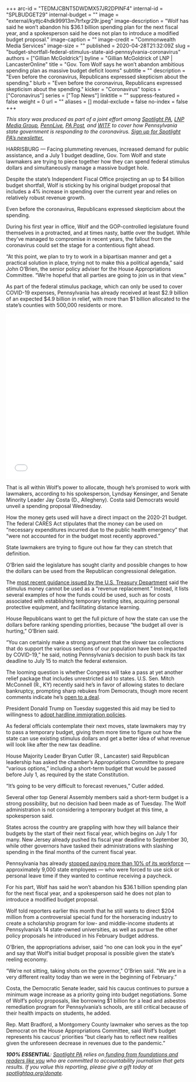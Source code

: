 +++
arc-id = "TEDMJCBNT5DWDMX57JR2DPINF4"
internal-id = "SPLBUDGET29"
internal-budget = ""
image = "external/kyttjc4hdk99913m7trfxgr29r.jpeg"
image-description = "Wolf has said he won’t abandon his $36.1 billion spending plan for the next fiscal year, and a spokesperson said he does not plan to introduce a modified budget proposal."
image-caption = ""
image-credit = "Commonwealth Media Services"
image-size = ""
published = 2020-04-28T21:32:09Z
slug = "budget-shortfall-federal-stimulus-state-aid-pennsylvania-coronavirus"
authors = ["Gillian McGoldrick"]
byline = "Gillian McGoldrick of LNP | LancasterOnline"
title = "Gov. Tom Wolf says he won’t abandon ambitious spending plan as massive budget deficit looms"
subtitle = ""
description = "Even before the coronavirus, Republicans expressed skepticism about the spending."
blurb = "Even before the coronavirus, Republicans expressed skepticism about the spending."
kicker = "Coronavirus"
topics = ["Coronavirus"]
series = ["Top News"]
linktitle = ""
suppress-featured = false
weight = 0
url = ""
aliases = []
modal-exclude = false
no-index = false
+++

<i>This story was produced as part of a joint effort among </i><a href="https://www.spotlightpa.org/"><i>Spotlight PA</i></a><i>, </i><a href="https://lancasteronline.com/"><i>LNP Media Group</i></a><i>, </i><a href="https://www.pennlive.com/"><i>PennLive</i></a><i>, </i><a href="https://papost.org/"><i>PA Post</i></a><i>, and </i><a href="https://www.witf.org/"><i>WITF</i></a><i> to cover how Pennsylvania state government is responding to the coronavirus. </i><a href="https://www.spotlightpa.org/newsletters"><i>Sign up for Spotlight PA’s newsletter.</i></a>

HARRISBURG — Facing plummeting revenues, increased demand for public assistance, and a July 1 budget deadline, Gov. Tom Wolf and state lawmakers are trying to piece together how they can spend federal stimulus dollars and simultaneously manage a massive budget hole.

Despite the state’s Independent Fiscal Office projecting an up to $4 billion budget shortfall, Wolf is sticking by his original budget proposal that includes a 4% increase in spending over the current year and relies on relatively robust revenue growth.

Even before the coronavirus, Republicans expressed skepticism about the spending. 

During his first year in office, Wolf and the GOP-controlled legislature found themselves in a protracted, and at times nasty, battle over the budget. While they’ve managed to compromise in recent years, the fallout from the coronavirus could set the stage for a contentious fight ahead.

<script src="https://www.spotlightpa.org/embed.js" async></script><div data-spl-embed-version="1" data-spl-src="https://www.spotlightpa.org/embeds/donate/"></div>


“At this point, we plan to try to work in a bipartisan manner and get a practical solution in place, trying not to make this a political agenda,” said John O’Brien, the senior policy adviser for the House Appropriations Committee. “We’re hopeful that all parties are going to join us in that view.”

As part of the federal stimulus package, which can only be used to cover COVID-19 expenses, Pennsylvania has already received at least $2.9 billion of an expected $4.9 billion in relief, with more than $1 billion allocated to the state’s counties with 500,000 residents or more.

<iframe title="Expected federal stimulus dollars for Pa.'s largest counties" aria-label="Table" id="datawrapper-chart-zI3og" src="//datawrapper.dwcdn.net/zI3og/1/" scrolling="no" frameborder="0" style="width: 0; min-width: 100% !important; border: none;" height="454"></iframe><script type="text/javascript">!function(){"use strict";window.addEventListener("message",function(a){if(void 0!==a.data["datawrapper-height"])for(var e in a.data["datawrapper-height"]){var t=document.getElementById("datawrapper-chart-"+e)||document.querySelector("iframe[src*='"+e+"']");t&&(t.style.height=a.data["datawrapper-height"][e]+"px")}})}();
</script>

That is all within Wolf’s power to allocate, though he’s promised to work with lawmakers, according to his spokesperson, Lyndsay Kensinger, and Senate Minority Leader Jay Costa (D., Allegheny). Costa said Democrats would unveil a spending proposal Wednesday. 

How the money gets used will have a direct impact on the 2020-21 budget. The federal CARES Act stipulates that the money can be used on “necessary expenditures incurred due to the public health emergency” that “were not accounted for in the budget most recently approved.”

State lawmakers are trying to figure out how far they can stretch that definition.

O’Brien said the legislature has sought clarity and possible changes to how the dollars can be used from the Republican congressional delegation.

The <a href="https://home.treasury.gov/system/files/136/Coronavirus-Relief-Fund-Guidance-for-State-Territorial-Local-and-Tribal-Governments.pdf">most recent guidance issued by the U.S. Treasury Department</a> said the stimulus money cannot be used as a “revenue replacement.” Instead, it lists several examples of how the funds could be used, such as for costs associated with establishing temporary testing sites, acquiring personal protective equipment, and facilitating distance learning.

House Republicans want to get the full picture of how the state can use the dollars before ranking spending priorities, because “the budget all over is hurting,” O’Brien said.

“You can certainly make a strong argument that the slower tax collections that do support the various sections of our population have been impacted by COVID-19,” he said, noting Pennsylvania’s decision to push back its tax deadline to July 15 to match the federal extension.

The looming question is whether Congress will take a pass at yet another relief package that includes unrestricted aid to states. U.S. Sen. Mitch McConnell (R., KY) recently said he’s in favor of allowing states to declare bankruptcy, prompting sharp rebukes from Democrats, though more recent comments indicate he’s <a href="https://www.politico.com/news/2020/04/27/mcconnell-aid-states-coronavirus-212424">open to a deal</a>. 

President Donald Trump on Tuesday suggested this aid may be tied to willingness to <a href="https://www.politico.com/news/2020/04/28/trump-states-bailout-sanctuary-cities-215507">adopt hardline immigration policies</a>. 

As federal officials contemplate their next moves, state lawmakers may try to pass a temporary budget, giving them more time to figure out how the state can use existing stimulus dollars and get a better idea of what revenue will look like after the new tax deadline.

House Majority Leader Bryan Cutler (R., Lancaster) said Republican leadership has asked the chamber’s Appropriations Committee to prepare “various options,” including a short-term budget that would be passed before July 1, as required by the state Constitution. 

“It’s going to be very difficult to forecast revenues,” Cutler added.

Several other top General Assembly members said a short-term budget is a strong possibility, but no decision had been made as of Tuesday. The Wolf administration is not considering a temporary budget at this time, a spokesperson said.

States across the country are grappling with how they will balance their budgets by the start of their next fiscal year, which begins on July 1 for many. New Jersey already pushed its fiscal year deadline to September 30, while other governors have tasked their administrations with slashing spending in the final months of the current fiscal year. 

Pennsylvania has already <a href="https://www.spotlightpa.org/news/2020/04/pennsylvania-coronavirus-freezes-paychecks-state-employees/">stopped paying more than 10% of its workforce</a> — approximately 9,000 state employees — who were forced to use sick or personal leave time if they wanted to continue receiving a paycheck.

For his part, Wolf has said he won’t abandon his $36.1 billion spending plan for the next fiscal year, and a spokesperson said he does not plan to introduce a modified budget proposal.

<script src="https://www.spotlightpa.org/embed.js" async></script><div data-spl-embed-version="1" data-spl-src="https://www.spotlightpa.org/embeds/newsletter/"></div>


Wolf told reporters earlier this month that he still wants to direct $204 million from a controversial special fund for the horseracing industry to create a scholarship program for low- and middle-income students at Pennsylvania’s 14 state-owned universities, as well as pursue the other policy proposals he introduced in his February budget address.

O’Brien, the appropriations adviser, said “no one can look you in the eye” and say that Wolf’s initial budget proposal is possible given the state’s reeling economy.

“We’re not sitting, taking shots on the governor," O’Brien said. "We are in a very different reality today than we were in the beginning of February.”

Costa, the Democratic Senate leader, said his caucus continues to pursue a minimum wage increase as a priority going into budget negotiations. Some of Wolf’s policy proposals, like borrowing $1 billion for a lead and asbestos remediation program for Pennsylvania’s schools, are still critical because of their health impacts on students, he added.

Rep. Matt Bradford, a Montgomery County lawmaker who serves as the top Democrat on the House Appropriations Committee, said Wolf’s budget represents his caucus’ priorities “but clearly has to reflect new realities given the unforeseen decrease in revenues due to the pandemic.”

<i><b>100% ESSENTIAL</b></i><i>: </i><a href="https://www.spotlightpa.org/"><i>Spotlight PA</i></a><i> relies on</i><a href="https://www.spotlightpa.org/support"><i> funding from foundations and readers like you</i></a><i> who are committed to accountability journalism that gets results. If you value this reporting, please give a gift today at </i><a href="https://www.spotlightpa.org/donate"><i>spotlightpa.org/donate</i></a><i>.</i>
